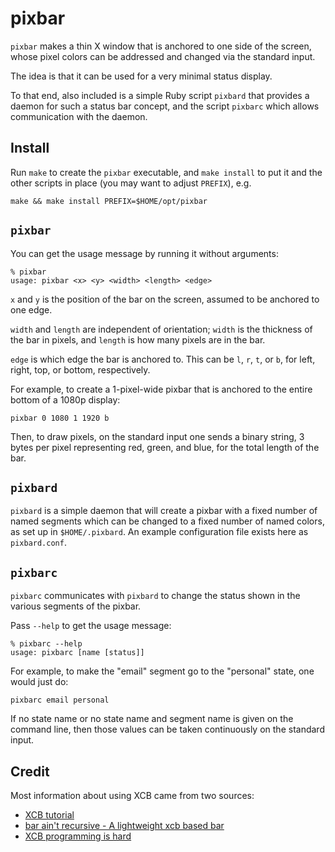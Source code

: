 # pixbar

`pixbar` makes a thin X window that is anchored to one side of the screen, whose pixel colors can be addressed and changed via the standard input.

The idea is that it can be used for a very minimal status display.

To that end, also included is a simple Ruby script `pixbard` that provides a daemon for such a status bar concept, and the script `pixbarc` which allows communication with the daemon.

## Install

Run `make` to create the `pixbar` executable, and `make install` to put it and the other scripts in place (you may want to adjust `PREFIX`), e.g.

    make && make install PREFIX=$HOME/opt/pixbar

## `pixbar`

You can get the usage message by running it without arguments:

    % pixbar
    usage: pixbar <x> <y> <width> <length> <edge>

`x` and `y` is the position of the bar on the screen, assumed to be anchored to one edge.

`width` and `length` are independent of orientation; `width` is the thickness of the bar in pixels, and `length` is how many pixels are in the bar.

`edge` is which edge the bar is anchored to.  This can be `l`, `r`, `t`, or `b`, for left, right, top, or bottom, respectively.

For example, to create a 1-pixel-wide pixbar that is anchored to the entire bottom of a 1080p display:

    pixbar 0 1080 1 1920 b

Then, to draw pixels, on the standard input one sends a binary string, 3 bytes per pixel representing red, green, and blue, for the total length of the bar.

## `pixbard`

`pixbard` is a simple daemon that will create a pixbar with a fixed number of named segments which can be changed to a fixed number of named colors, as set up in `$HOME/.pixbard`.  An example configuration file exists here as `pixbard.conf`.

## `pixbarc`

`pixbarc` communicates with `pixbard` to change the status shown in the various segments of the pixbar.

Pass `--help` to get the usage message:

    % pixbarc --help
    usage: pixbarc [name [status]]

For example, to make the "email" segment go to the "personal" state, one would just do:

    pixbarc email personal

If no state name or no state name and segment name is given on the command line, then those values can be taken continuously on the standard input.

## Credit

Most information about using XCB came from two sources:

- [XCB tutorial](http://xcb.freedesktop.org/tutorial/)
- [bar ain't recursive - A lightweight xcb based bar](https://github.com/LemonBoy/bar)
- [XCB programming is hard](http://vincentsanders.blogspot.com/2010/04/xcb-programming-is-hard.html)
